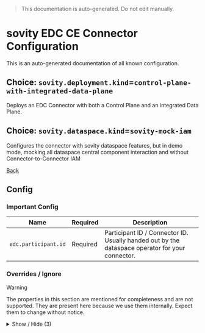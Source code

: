 > This documentation is auto-generated. Do not edit manually.

# sovity EDC CE Connector Configuration

This is an auto-generated documentation of all known configuration.

## Choice: `sovity.deployment.kind`=`control-plane-with-integrated-data-plane`

Deploys an EDC Connector with both a Control Plane and an integrated Data Plane.

## Choice: `sovity.dataspace.kind`=`sovity-mock-iam`

Configures the connector with sovity dataspace features, but in demo mode, mocking all dataspace central component interaction and without Connector-to-Connector IAM

[Back](../README.md)

## Config

### Important Config

| Name                 | Required | Description                                                                                     |
|----------------------|----------|-------------------------------------------------------------------------------------------------|
| `edc.participant.id` | Required | Participant ID / Connector ID. Usually handed out by the dataspace operator for your connector. |


### Overrides / Ignore

> [!WARNING]
> The properties in this section are mentioned for completeness and are not supported.
> They are present here because we use them internally.
> Expect them to change without notice.

<details><summary>Show / Hide (3)</summary>

| Name                                           | Required                | Description                                                                                                                                                                                                                                                                                                                                                                                                                                           |
|------------------------------------------------|-------------------------|-------------------------------------------------------------------------------------------------------------------------------------------------------------------------------------------------------------------------------------------------------------------------------------------------------------------------------------------------------------------------------------------------------------------------------------------------------|
| `edc.agent.identity.key`                       | Defaults to `client_id` | OAuth2 / DAPS: Access token claim name that must coincide with the Participant ID                                                                                                                                                                                                                                                                                                                                                                     |
| `sovity.contract.termination.thread.pool_size` | Defaults to `10`        | The number of contracts messages that can be simultaneously processed                                                                                                                                                                                                                                                                                                                                                                                 |
| `sovity.edc.ui.features.add.SOVITY_POLICIES`   | Defaults to `true`      | Filled out wildcard property `sovity.edc.ui.features.add.*` with value `SOVITY_POLICIES`. Set to `true` to individually enable the given EDC UI Feature. Not all given available values are supported by the Community Edition.<br><br>Available values for the asterisk:<br> * `CONNECTOR_LIMITS`<br> * `OPEN_SOURCE_MARKETING`<br> * `EE_BASIC_MARKETING`<br> * `CATENA_POLICIES`<br> * `SOVITY_POLICIES`<br> * `BUSINESS_PARTNER_GROUP_MANAGEMENT` |


</details>

